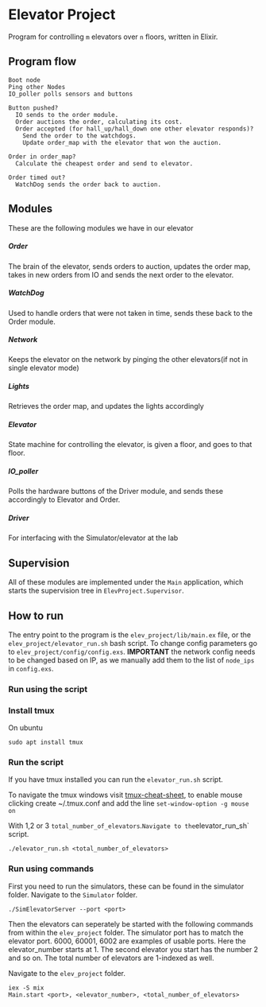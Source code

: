 # Elevator Project

Program for controlling `m` elevators over `n` floors, written in Elixir.

## Program flow
```
Boot node
Ping other Nodes
IO_poller polls sensors and buttons

Button pushed?
  IO sends to the order module.
  Order auctions the order, calculating its cost.
  Order accepted (for hall_up/hall_down one other elevator responds)?
    Send the order to the watchdogs.
    Update order_map with the elevator that won the auction.

Order in order_map?
  Calculate the cheapest order and send to elevator.

Order timed out?
  WatchDog sends the order back to auction.
```

## Modules

These are the following modules we have in our elevator
##### Order
The brain of the elevator, sends orders to auction, updates the order map, takes in new orders from IO and sends the next order to the elevator.

##### WatchDog
Used to handle orders that were not taken in time, sends these back to the Order module.

##### Network
Keeps the elevator on the network by pinging the other elevators(if not in single elevator mode)

##### Lights
Retrieves the order map, and updates the lights accordingly

##### Elevator
State machine for controlling the elevator, is given a floor, and goes to that floor.

##### IO_poller
Polls the hardware buttons of the Driver module, and sends these accordingly to Elevator and Order.

##### Driver
For interfacing with the Simulator/elevator at the lab

## Supervision
All of these modules are implemented under the `Main` application, which starts the supervision tree in `ElevProject.Supervisor`.


## How to run
The entry point to the program is the `elev_project/lib/main.ex` file, or the `elev_project/elevator_run.sh` bash script.
To change config parameters go to `elev_project/config/config.exs`. **IMPORTANT** the network config needs to be changed based on IP, as we manually add them to the list of `node_ips` in `config.exs`.

### Run using the script

### Install tmux
On ubuntu
```
sudo apt install tmux
```

### Run the script
If you have tmux installed you can run the `elevator_run.sh` script.

To navigate the tmux windows visit [tmux-cheat-sheet](https://tmuxcheatsheet.com/), to enable mouse clicking create ~/.tmux.conf and add the line `set-window-option -g mouse on`

With 1,2 or 3 `total_number_of_elevators`.`
Navigate to the `elevator_run_sh` script.
```
./elevator_run.sh <total_number_of_elevators>
```

### Run using commands

First you need to run the simulators, these can be found in the simulator folder.
Navigate to the `Simulator` folder.
```
./SimElevatorServer --port <port>
```

Then the elevators can seperately be started with the following commands from within the `elev_project` folder.
The simulator port has to match the elevator port. 6000, 60001, 6002 are examples of usable ports.
Here the elevator_number starts at 1. The second elevator you start has the number 2 and so on. The total number of elevators are 1-indexed as well.

Navigate to the `elev_project` folder.
```
iex -S mix
Main.start <port>, <elevator_number>, <total_number_of_elevators>
```